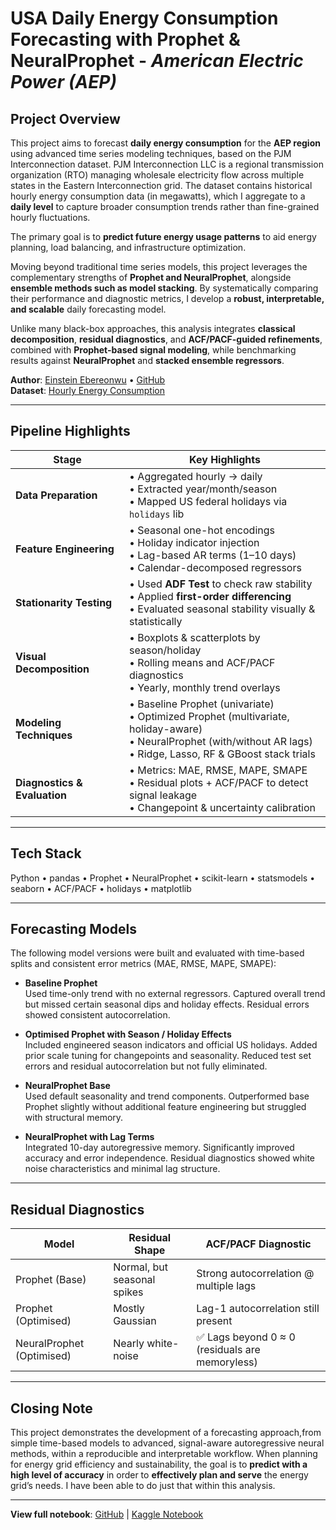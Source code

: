 # USA Daily Energy Consumption Forecasting with Prophet & NeuralProphet - *American Electric Power (AEP)*

## Project Overview

This project aims to forecast **daily energy consumption** for the **AEP region** using advanced time series modeling techniques, based on the PJM Interconnection dataset. PJM Interconnection LLC is a regional transmission organization (RTO) managing wholesale electricity flow across multiple states in the Eastern Interconnection grid. The dataset contains historical hourly energy consumption data (in megawatts), which I aggregate to a **daily level** to capture broader consumption trends rather than fine-grained hourly fluctuations.

The primary goal is to **predict future energy usage patterns** to aid energy planning, load balancing, and infrastructure optimization.

Moving beyond traditional time series models, this project leverages the complementary strengths of **Prophet and NeuralProphet**, alongside **ensemble methods such as model stacking**. By systematically comparing their performance and diagnostic metrics, I develop a **robust, interpretable, and scalable** daily forecasting model.

Unlike many black-box approaches, this analysis integrates **classical decomposition**, **residual diagnostics**, and **ACF/PACF-guided refinements**, combined with **Prophet-based signal modeling**, while benchmarking results against **NeuralProphet** and **stacked ensemble regressors**.

**Author**: [Einstein Ebereonwu](https://www.linkedin.com/in/einstein-ebereonwu/) • [GitHub](https://github.com/munas-git)  
**Dataset**: [Hourly Energy Consumption](https://www.kaggle.com/datasets/robikscube/hourly-energy-consumption?select=AEP_hourly.csv)

---

## Pipeline Highlights

| Stage                        | Key Highlights                                                                                                                                                            |
|-----------------------------|----------------------------------------------------------------------------------------------------------------------------------------------------------------------------|
| **Data Preparation**        | • Aggregated hourly -> daily<br>• Extracted year/month/season<br>• Mapped US federal holidays via `holidays` lib                                                            |
| **Feature Engineering**     | • Seasonal one-hot encodings<br>• Holiday indicator injection<br>• Lag-based AR terms (1–10 days)<br>• Calendar-decomposed regressors                                      |
| **Stationarity Testing**    | • Used **ADF Test** to check raw stability<br>• Applied **first-order differencing**<br>• Evaluated seasonal stability visually & statistically                             |
| **Visual Decomposition**    | • Boxplots & scatterplots by season/holiday<br>• Rolling means and ACF/PACF diagnostics<br>• Yearly, monthly trend overlays                                                 |
| **Modeling Techniques**     | • Baseline Prophet (univariate)<br>• Optimized Prophet (multivariate, holiday-aware)<br>• NeuralProphet (with/without AR lags)<br>• Ridge, Lasso, RF & GBoost stack trials |
| **Diagnostics & Evaluation**| • Metrics: MAE, RMSE, MAPE, SMAPE<br>• Residual plots + ACF/PACF to detect signal leakage<br>• Changepoint & uncertainty calibration                                 |

---

## Tech Stack

Python • pandas • Prophet • NeuralProphet • scikit-learn • statsmodels • seaborn • ACF/PACF • holidays • matplotlib

---

## Forecasting Models

The following model versions were built and evaluated with time-based splits and consistent error metrics (MAE, RMSE, MAPE, SMAPE):

- **Baseline Prophet**  
  Used time-only trend with no external regressors. Captured overall trend but missed certain seasonal dips and holiday effects. Residual errors showed consistent autocorrelation.

- **Optimised Prophet with Season / Holiday Effects**  
  Included engineered season indicators and official US holidays. Added prior scale tuning for changepoints and seasonality. Reduced test set errors and residual autocorrelation but not fully eliminated. 

- **NeuralProphet Base**  
  Used default seasonality and trend components. Outperformed base Prophet slightly without additional feature engineering but struggled with structural memory.

- **NeuralProphet with Lag Terms**  
  Integrated 10-day autoregressive memory. Significantly improved accuracy and error independence. Residual diagnostics showed white noise characteristics and minimal lag structure.

---

## Residual Diagnostics

| Model                        | Residual Shape              | ACF/PACF Diagnostic                              |
|-----------------------------|-----------------------------|--------------------------------------------------|
| Prophet (Base)              | Normal, but seasonal spikes | Strong autocorrelation @ multiple lags           |
| Prophet (Optimised)         | Mostly Gaussian             | Lag-1 autocorrelation still present              |
| NeuralProphet (Optimised)   | Nearly white-noise          | ✅ Lags beyond 0 ≈ 0 (residuals are memoryless)   |

---

## Closing Note

This project demonstrates the development of a forecasting approach,from simple time-based models to advanced, signal-aware autoregressive neural methods, within a reproducible and interpretable workflow. When planning for energy grid efficiency and sustainability, the goal is to **predict with a high level of accuracy** in order to **effectively plan and serve** the energy grid’s needs. I have been able to do just that within this analysis.

---

**View full notebook**: [GitHub](https://github.com/munas-git/US-Energy-Consumption-Forecasting-Prophet-NeuralProphet/blob/main/analysis.ipynb) | [Kaggle Notebook](https://www.kaggle.com/code/munaee/energy-consumption-forecast-prophet-neural-pro)

